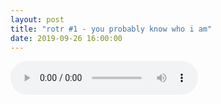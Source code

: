 ```yaml
---
layout: post
title: "rotr #1 - you probably know who i am"
date: 2019-09-26 16:00:00
---
```


<cut/>

<audio src="eps/rotr-1.opus" controls></audio>
